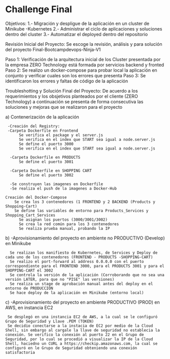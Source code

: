 # Challenge Final 

Objetivos: 
  1.- Migración y despligue de la aplicación en un cluster de Minikube -Kubernetes
  2.- Administrar el ciclo de aplicaciones y soluciones dentro del cluster 
  3.- Automatizar el deployed dentro del repositorio
  
  Revisión Inicial del Proyecto: Se escoge la revisión, análisis y para solución del proyecto Final-Bootcampdevops-Ninja-V1
 
   Paso 1: Verificación de la arquitectura inicial de los Cluster presentada por la empresa ZERO Technology  está formada por servicios backend y fronted 
   Paso 2: Se realizo un docker-compose para probar local la aplicación en conjunto y verificar cuales son los errores que presenta 
   Paso 3: Se identificaron los errores y faltas de código de la aplicación
   
   Troubleshotting y Solución Final del Proyecto: De acuerdo a los requerimientos y los obsjetivos planteados por el cliente (ZERO Technology) a continuación se presenta  de forma consecutiva las soluciones y mejoras que se realizaron para el proyecto 
    
 a) Contenerización de la aplicación 
      
     -Creación del Registry: 
     -Carpeta Dockerfile en Frontend
          Se verifica el package y el server.js
          Se verifica en el index que START sea igual a node.server.js
          Se define el puerto 3000
          Se verifica en el index que START sea igual a node.server.js
           
      -Carpeta Dockerfile en PRODUCTS
          Se define el puerto 3001
           
      -Carpeta Dockerfile en SHOPPING CART 
          Se define el puerto 3002
      
      -Se construyen las imagenes en Dockerfile
      -Se realiza el push de la imagenes a Docker-Hub      
           
    Creación del Docker-Compose 
        Se crea los 3 contenedores (1 FRONTEND y 2 BACKEND (Products y Shopping-Cart)
        Se define las variables de entorno para Products_Services y Shopping_Cart_Services
          Se asignan los puertos (3000/3001/3002)
          Se crea la red común para los 3 contenedores
          Se realiza prueba manual, probando la IP 

b) -Aprovisionamiento del proyecto en ambiente no PRODUCTIVO (Develop) en Minikube
     
      Se realizan los manifiesto de Kubernetes, de Services y Deploy de cada uno de los contenedores (FRONTEND - PRODUCTS -SHOPPING-CART)
      Se realizo el port-forward al address 0.0.0.0 con el puerto correspondiente para el FRONTEND 3000, para el PRODUCTS 3001 y para el SHOPPING-CART el 3002  
      Se controla la versión de la aplicación (Corroborando que no sea una versión LATER, para que no "PISE" las versiones)
      Se realiza un stage de aprobación manual antes del deploy en el entorno de PRODUCCIÖN
      Se hace deploy de la aplicación en Minikube (entorno local) 
          
 c) -Aprovisionamiento del proyecto en ambiente PRODUCTIVO (PROD) en AWS, en instancia EC2         
     
     Se desplegó en una instancia EC2 de AWS, a la cual se le configuró Grupo de Seguridad y Llave .PEM (TOKEN)
     Se decidio conectarse a la instacia de EC2 por medio de la Cloud Shell, sin embargo al cargale la llave de seguridad no establecia la conexión. Se verifico la conexión al puerto 22 en el Grupo de Seguridad, por lo cual se procedió a visualizar la IP de la Cloud Shell, haciedno un CURL a https://checkip.amazonaws.com, la cual se configuró en le Grupo de Seguridad obteniendo una conexión satisfactoria 
 
     
          
          
          
          
          
          
          
          
          
          
          
          
          
          
          
          
          
          
          
